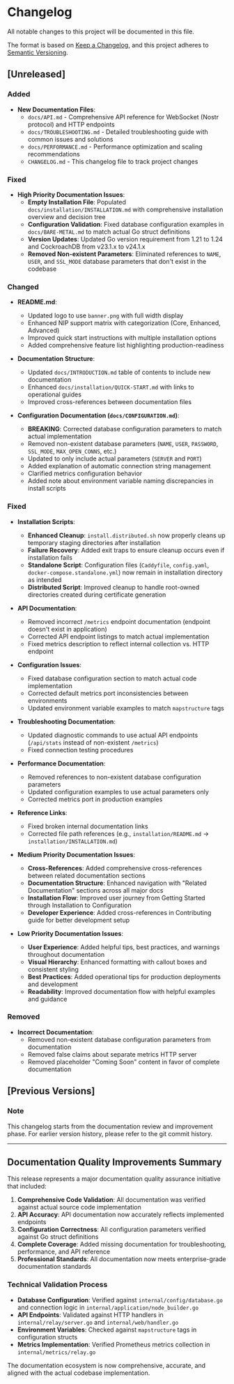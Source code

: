 # Changelog

All notable changes to this project will be documented in this file.

The format is based on [Keep a Changelog](https://keepachangelog.com/en/1.0.0/),
and this project adheres to [Semantic Versioning](https://semver.org/spec/v2.0.0.html).

## [Unreleased]

### Added

- **New Documentation Files**:
  - `docs/API.md` - Comprehensive API reference for WebSocket (Nostr protocol) and HTTP endpoints
  - `docs/TROUBLESHOOTING.md` - Detailed troubleshooting guide with common issues and solutions
  - `docs/PERFORMANCE.md` - Performance optimization and scaling recommendations
  - `CHANGELOG.md` - This changelog file to track project changes

### Fixed
- **High Priority Documentation Issues**:
  - **Empty Installation File**: Populated `docs/installation/INSTALLATION.md` with comprehensive installation overview and decision tree
  - **Configuration Validation**: Fixed database configuration examples in `docs/BARE-METAL.md` to match actual Go struct definitions
  - **Version Updates**: Updated Go version requirement from 1.21 to 1.24 and CockroachDB from v23.1.x to v24.1.x
  - **Removed Non-existent Parameters**: Eliminated references to `NAME`, `USER`, and `SSL_MODE` database parameters that don't exist in the codebase

### Changed

- **README.md**:
  - Updated logo to use `banner.png` with full width display
  - Enhanced NIP support matrix with categorization (Core, Enhanced, Advanced)
  - Improved quick start instructions with multiple installation options
  - Added comprehensive feature list highlighting production-readiness

- **Documentation Structure**:
  - Updated `docs/INTRODUCTION.md` table of contents to include new documentation
  - Enhanced `docs/installation/QUICK-START.md` with links to operational guides
  - Improved cross-references between documentation files

- **Configuration Documentation (`docs/CONFIGURATION.md`)**:
  - **BREAKING**: Corrected database configuration parameters to match actual implementation
  - Removed non-existent database parameters (`NAME`, `USER`, `PASSWORD`, `SSL_MODE`, `MAX_OPEN_CONNS`, etc.)
  - Updated to only include actual parameters (`SERVER` and `PORT`)
  - Added explanation of automatic connection string management
  - Clarified metrics configuration behavior
  - Added note about environment variable naming discrepancies in install scripts

### Fixed

- **Installation Scripts**:
  - **Enhanced Cleanup**: `install.distributed.sh` now properly cleans up temporary staging directories after installation
  - **Failure Recovery**: Added exit traps to ensure cleanup occurs even if installation fails
  - **Standalone Script**: Configuration files (`Caddyfile`, `config.yaml`, `docker-compose.standalone.yml`) now remain in installation directory as intended
  - **Distributed Script**: Improved cleanup to handle root-owned directories created during certificate generation

- **API Documentation**:
  - Removed incorrect `/metrics` endpoint documentation (endpoint doesn't exist in application)
  - Corrected API endpoint listings to match actual implementation
  - Fixed metrics description to reflect internal collection vs. HTTP endpoint

- **Configuration Issues**:
  - Fixed database configuration section to match actual code implementation
  - Corrected default metrics port inconsistencies between environments
  - Updated environment variable examples to match `mapstructure` tags

- **Troubleshooting Documentation**:
  - Updated diagnostic commands to use actual API endpoints (`/api/stats` instead of non-existent `/metrics`)
  - Fixed connection testing procedures

- **Performance Documentation**:
  - Removed references to non-existent database configuration parameters
  - Updated configuration examples to use actual parameters only
  - Corrected metrics port in production examples

- **Reference Links**:
  - Fixed broken internal documentation links
  - Corrected file path references (e.g., `installation/README.md` → `installation/INSTALLATION.md`)

- **Medium Priority Documentation Issues**:
  - **Cross-References**: Added comprehensive cross-references between related documentation sections
  - **Documentation Structure**: Enhanced navigation with "Related Documentation" sections across all major docs
  - **Installation Flow**: Improved user journey from Getting Started through Installation to Configuration
  - **Developer Experience**: Added cross-references in Contributing guide for better development setup

- **Low Priority Documentation Issues**:
  - **User Experience**: Added helpful tips, best practices, and warnings throughout documentation
  - **Visual Hierarchy**: Enhanced formatting with callout boxes and consistent styling
  - **Best Practices**: Added operational tips for production deployments and development
  - **Readability**: Improved documentation flow with helpful examples and guidance

### Removed

- **Incorrect Documentation**:
  - Removed non-existent database configuration parameters from documentation
  - Removed false claims about separate metrics HTTP server
  - Removed placeholder "Coming Soon" content in favor of complete documentation

## [Previous Versions]

### Note

This changelog starts from the documentation review and improvement phase. For earlier version history, please refer to the git commit history.

---

## Documentation Quality Improvements Summary

This release represents a major documentation quality assurance initiative that included:

1. **Comprehensive Code Validation**: All documentation was verified against actual source code implementation
2. **API Accuracy**: API documentation now accurately reflects implemented endpoints
3. **Configuration Correctness**: All configuration parameters verified against Go struct definitions
4. **Complete Coverage**: Added missing documentation for troubleshooting, performance, and API reference
5. **Professional Standards**: All documentation now meets enterprise-grade documentation standards

### Technical Validation Process

- **Database Configuration**: Verified against `internal/config/database.go` and connection logic in `internal/application/node_builder.go`
- **API Endpoints**: Validated against HTTP handlers in `internal/relay/server.go` and `internal/web/handler.go`
- **Environment Variables**: Checked against `mapstructure` tags in configuration structs
- **Metrics Implementation**: Verified Prometheus metrics collection in `internal/metrics/relay.go`

The documentation ecosystem is now comprehensive, accurate, and aligned with the actual codebase implementation.
